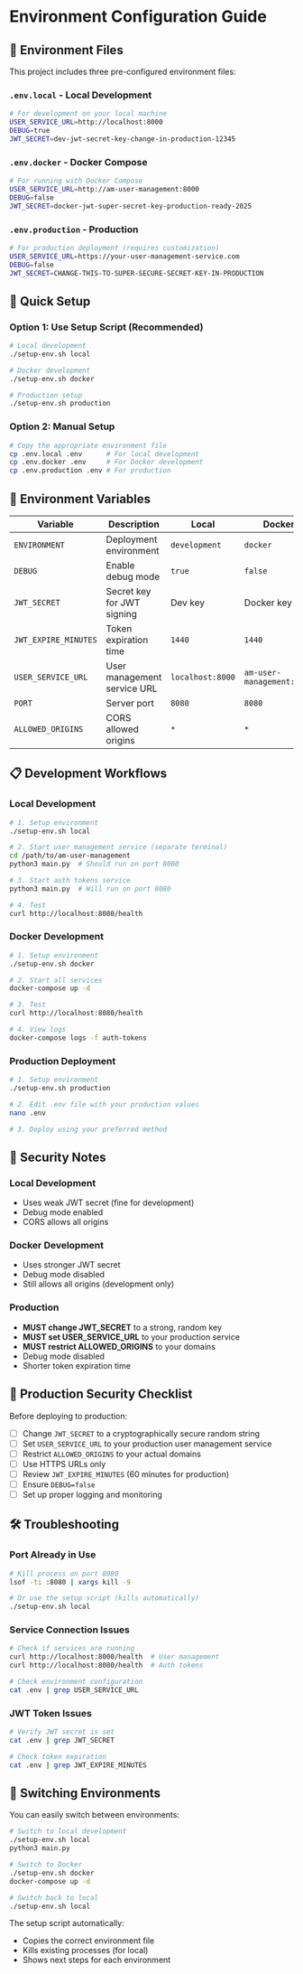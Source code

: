 # Environment Configuration Guide

## 📁 Environment Files

This project includes three pre-configured environment files:

### `.env.local` - Local Development
```bash
# For development on your local machine
USER_SERVICE_URL=http://localhost:8000
DEBUG=true
JWT_SECRET=dev-jwt-secret-key-change-in-production-12345
```

### `.env.docker` - Docker Compose
```bash  
# For running with Docker Compose
USER_SERVICE_URL=http://am-user-management:8000
DEBUG=false
JWT_SECRET=docker-jwt-super-secret-key-production-ready-2025
```

### `.env.production` - Production
```bash
# For production deployment (requires customization)
USER_SERVICE_URL=https://your-user-management-service.com
DEBUG=false
JWT_SECRET=CHANGE-THIS-TO-SUPER-SECURE-SECRET-KEY-IN-PRODUCTION
```

## 🚀 Quick Setup

### Option 1: Use Setup Script (Recommended)
```bash
# Local development
./setup-env.sh local

# Docker development  
./setup-env.sh docker

# Production setup
./setup-env.sh production
```

### Option 2: Manual Setup
```bash
# Copy the appropriate environment file
cp .env.local .env      # For local development
cp .env.docker .env     # For Docker development
cp .env.production .env # For production
```

## 🔧 Environment Variables

| Variable | Description | Local | Docker | Production |
|----------|-------------|--------|--------|------------|
| `ENVIRONMENT` | Deployment environment | `development` | `docker` | `production` |
| `DEBUG` | Enable debug mode | `true` | `false` | `false` |
| `JWT_SECRET` | Secret key for JWT signing | Dev key | Docker key | **CHANGE THIS** |
| `JWT_EXPIRE_MINUTES` | Token expiration time | `1440` | `1440` | `60` |
| `USER_SERVICE_URL` | User management service URL | `localhost:8000` | `am-user-management:8000` | **YOUR URL** |
| `PORT` | Server port | `8080` | `8080` | `8080` |
| `ALLOWED_ORIGINS` | CORS allowed origins | `*` | `*` | **YOUR DOMAINS** |

## 📋 Development Workflows

### Local Development
```bash
# 1. Setup environment
./setup-env.sh local

# 2. Start user management service (separate terminal)
cd /path/to/am-user-management
python3 main.py  # Should run on port 8000

# 3. Start auth tokens service
python3 main.py  # Will run on port 8080

# 4. Test
curl http://localhost:8080/health
```

### Docker Development
```bash
# 1. Setup environment
./setup-env.sh docker

# 2. Start all services
docker-compose up -d

# 3. Test
curl http://localhost:8080/health

# 4. View logs
docker-compose logs -f auth-tokens
```

### Production Deployment
```bash
# 1. Setup environment
./setup-env.sh production

# 2. Edit .env file with your production values
nano .env

# 3. Deploy using your preferred method
```

## 🚨 Security Notes

### Local Development
- Uses weak JWT secret (fine for development)
- Debug mode enabled
- CORS allows all origins

### Docker Development  
- Uses stronger JWT secret
- Debug mode disabled
- Still allows all origins (development only)

### Production
- **MUST change JWT_SECRET** to a strong, random key
- **MUST set USER_SERVICE_URL** to your production service
- **MUST restrict ALLOWED_ORIGINS** to your domains
- Debug mode disabled
- Shorter token expiration time

## 🔐 Production Security Checklist

Before deploying to production:

- [ ] Change `JWT_SECRET` to a cryptographically secure random string
- [ ] Set `USER_SERVICE_URL` to your production user management service
- [ ] Restrict `ALLOWED_ORIGINS` to your actual domains
- [ ] Use HTTPS URLs only
- [ ] Review `JWT_EXPIRE_MINUTES` (60 minutes for production)
- [ ] Ensure `DEBUG=false`
- [ ] Set up proper logging and monitoring

## 🛠 Troubleshooting

### Port Already in Use
```bash
# Kill process on port 8080
lsof -ti :8080 | xargs kill -9

# Or use the setup script (kills automatically)
./setup-env.sh local
```

### Service Connection Issues
```bash
# Check if services are running
curl http://localhost:8000/health  # User management
curl http://localhost:8080/health  # Auth tokens

# Check environment configuration
cat .env | grep USER_SERVICE_URL
```

### JWT Token Issues
```bash
# Verify JWT secret is set
cat .env | grep JWT_SECRET

# Check token expiration
cat .env | grep JWT_EXPIRE_MINUTES
```

## 🔄 Switching Environments

You can easily switch between environments:

```bash
# Switch to local development
./setup-env.sh local
python3 main.py

# Switch to Docker
./setup-env.sh docker
docker-compose up -d

# Switch back to local
./setup-env.sh local
```

The setup script automatically:
- Copies the correct environment file
- Kills existing processes (for local)
- Shows next steps for each environment